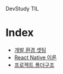 DevStudy TIL

# Index
- [개발 환경 셋팅](doc/개발-환경-셋팅.md)
- [React Native 이론](doc/React-Native-이론.md)
- [프로젝트 폴더구조](doc/프로젝트-폴더구조.md)